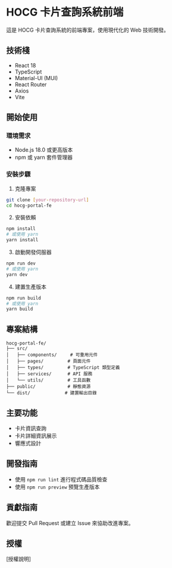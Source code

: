 # HOCG 卡片查詢系統前端

這是 HOCG 卡片查詢系統的前端專案，使用現代化的 Web 技術開發。

## 技術棧

- React 18
- TypeScript
- Material-UI (MUI)
- React Router
- Axios
- Vite

## 開始使用

### 環境需求

- Node.js 18.0 或更高版本
- npm 或 yarn 套件管理器

### 安裝步驟

1. 克隆專案
```bash
git clone [your-repository-url]
cd hocg-portal-fe
```

2. 安裝依賴
```bash
npm install
# 或使用 yarn
yarn install
```

3. 啟動開發伺服器
```bash
npm run dev
# 或使用 yarn
yarn dev
```

4. 建置生產版本
```bash
npm run build
# 或使用 yarn
yarn build
```

## 專案結構

```
hocg-portal-fe/
├── src/
│   ├── components/     # 可重用元件
│   ├── pages/         # 頁面元件
│   ├── types/         # TypeScript 類型定義
│   ├── services/      # API 服務
│   └── utils/         # 工具函數
├── public/            # 靜態資源
└── dist/             # 建置輸出目錄
```

## 主要功能

- 卡片資訊查詢
- 卡片詳細資訊展示
- 響應式設計

## 開發指南

- 使用 `npm run lint` 進行程式碼品質檢查
- 使用 `npm run preview` 預覽生產版本

## 貢獻指南

歡迎提交 Pull Request 或建立 Issue 來協助改進專案。

## 授權

[授權說明]
